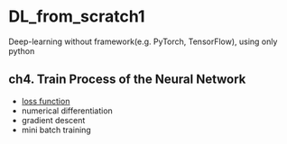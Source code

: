 # DL_from_scratch1
Deep-learning without framework(e.g. PyTorch, TensorFlow), using only python

## ch4. Train Process of the Neural Network
  - [loss function](https://github.com/mjkmain/DL_from_scratch1/tree/main/ch4_Train_NN/1_Loss_Function)
  - numerical differentiation
  - gradient descent
  - mini batch training
